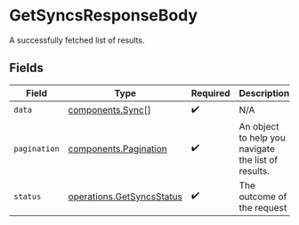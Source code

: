# GetSyncsResponseBody

A successfully fetched list of results.


## Fields

| Field                                                                  | Type                                                                   | Required                                                               | Description                                                            | Example                                                                |
| ---------------------------------------------------------------------- | ---------------------------------------------------------------------- | ---------------------------------------------------------------------- | ---------------------------------------------------------------------- | ---------------------------------------------------------------------- |
| `data`                                                                 | [components.Sync](../../models/shared/sync.md)[]                       | :heavy_check_mark:                                                     | N/A                                                                    |                                                                        |
| `pagination`                                                           | [components.Pagination](../../models/shared/pagination.md)             | :heavy_check_mark:                                                     | An object to help you navigate the list of results.                    |                                                                        |
| `status`                                                               | [operations.GetSyncsStatus](../../models/operations/getsyncsstatus.md) | :heavy_check_mark:                                                     | The outcome of the request                                             | success                                                                |